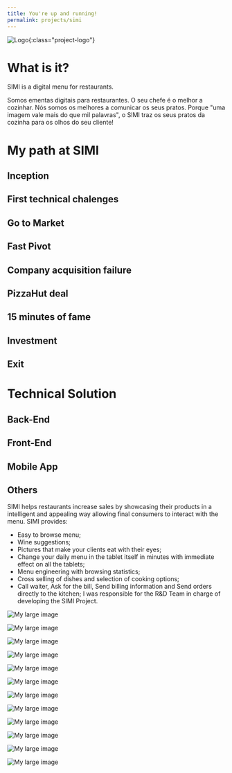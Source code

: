 ```yaml
---
title: You're up and running!
permalink: projects/simi
---
```



![Logo](../assets/imgs/simi/logo.png){:class="project-logo"}

# What is it?

SIMI is a digital menu for restaurants.  

Somos ementas digitais para restaurantes. 
O seu chefe é o melhor a cozinhar. Nós somos os melhores a comunicar os seus pratos. Porque "uma imagem vale mais do que mil palavras", o SIMI traz os seus pratos da cozinha para os olhos do seu cliente!

# My path at SIMI

## Inception

## First technical chalenges

## Go to Market

## Fast Pivot

## Company acquisition failure 

## PizzaHut deal

## 15 minutes of fame

## Investment

## Exit


# Technical Solution

## Back-End

## Front-End

## Mobile App

## Others



SIMI helps restaurants increase sales by showcasing their products in a intelligent and appealing way
allowing final consumers to interact with the menu. SIMI provides:
- Easy to browse menu;
- Wine suggestions;
- Pictures that make your clients eat with their eyes;
- Change your daily menu in the tablet itself in minutes with immediate effect on all the tablets;
- Menu engineering with browsing statistics;
- Cross selling of dishes and selection of cooking options;
- Call waiter, Ask for the bill, Send billing information and Send orders directly to the kitchen;
I was responsible for the R&D Team in charge of developing the SIMI Project.






![My large image](../assets/imgs/simi/backoffice.jpg)

![My large image](../assets/imgs/simi/dark.png)

![My large image](../assets/imgs/simi/devices.png)

![My large image](../assets/imgs/simi/golf.jpg)

![My large image](../assets/imgs/simi/order.png)

![My large image](../assets/imgs/simi/phone-browse.jpg)

![My large image](../assets/imgs/simi/phone-getcloser.jpg)

![My large image](../assets/imgs/simi/phone-list.jpg)

![My large image](../assets/imgs/simi/phone.jpg)

![My large image](../assets/imgs/simi/pizzahut.jpg)

![My large image](../assets/imgs/simi/pulcinni.jpg)

![My large image](../assets/imgs/simi/white.png)

